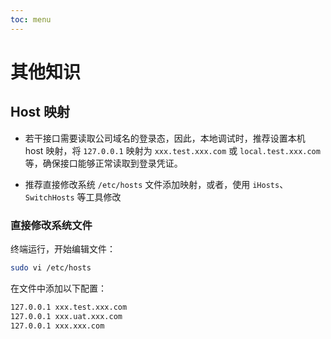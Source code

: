 ```yaml
---
toc: menu
---
```


# 其他知识

## Host 映射

- 若干接口需要读取公司域名的登录态，因此，本地调试时，推荐设置本机 host 映射，将 `127.0.0.1` 映射为 `xxx.test.xxx.com` 或 `local.test.xxx.com` 等，确保接口能够正常读取到登录凭证。

- 推荐直接修改系统 `/etc/hosts` 文件添加映射，或者，使用 `iHosts`、`SwitchHosts` 等工具修改

### 直接修改系统文件

终端运行，开始编辑文件：

```bash
sudo vi /etc/hosts
```

在文件中添加以下配置：

```bash
127.0.0.1 xxx.test.xxx.com
127.0.0.1 xxx.uat.xxx.com
127.0.0.1 xxx.xxx.com
```
